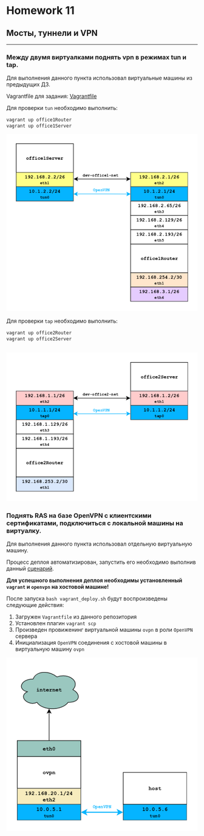 # Homework 11

##  Мосты, туннели и VPN
-------------
### Между двумя виртуалками поднять vpn в режимах tun и tap.
Для выполнения данного пункта использовал виртуальные машины из предыдущих ДЗ.

Vagrantfile для задания: [Vagrantfile](./tun_tap/Vagrantfile)

Для проверки ```tun``` необходимо выполнить:
```
vagrant up office1Router
vagrant up office1Server
```
<a href="https://raw.githubusercontent.com/reddare/otus-linux/master/hw11/tun_tap/hw11-tun.png" rel="Click!">![map](./tun_tap/hw11-tun.png)</a>

Для проверки ```tap``` необходимо выполнить:
```
vagrant up office2Router
vagrant up office2Server
```
<a href="https://raw.githubusercontent.com/reddare/otus-linux/master/hw11/tun_tap/hw11-tap.png" rel="Click!">![map](./tun_tap/hw11-tap.png)</a>
-------------
### Поднять RAS на базе OpenVPN с клиентскими сертификатами, подключиться с локальной машины на виртуалку.
Для выполнения данного пункта использовал отдельную виртуальную машину.

Процесс деплоя автоматизирован, запустить его необходимо выполнив данный [сценарий](./ovpn/vagrant_deploy.sh).

**Для успешного выполнения деплоя необходимы установленный ```vagrant``` и ```openvpn``` на хостовой машине!**

После запуска ```bash vagrant_deploy.sh``` будут воспроизведены следующие действия:
1. Загружен ```Vagrantfile``` из данного репозитория
2. Установлен плагин ```vagrant scp```
3. Произведен провиженинг виртуальной машины ```ovpn``` в роли ```OpenVPN``` сервера
4. Инициализация ```OpenVPN``` соединения с хостовой машины в виртуальную машину ```ovpn```

<a href="https://raw.githubusercontent.com/reddare/otus-linux/master/hw11/ovpn/hw11-tap.png" rel="Click!">![map](./ovpn/hw11-ovpn.png)</a>

